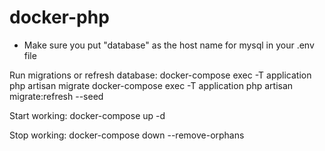 # docker-php

- Make sure you put "database" as the host name for mysql in your .env file

Run migrations or refresh database:
docker-compose exec -T application php artisan migrate
docker-compose exec -T application php artisan migrate:refresh --seed


Start working:
docker-compose up -d

Stop working:
docker-compose down --remove-orphans